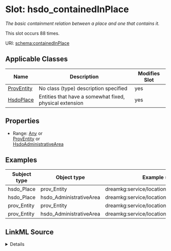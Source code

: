 

# Slot: hsdo_containedInPlace


_The basic containment relation between a place and one that contains it._






This slot occurs 88 times.


URI: [schema:containedInPlace](http://schema.org/containedInPlace)



<!-- no inheritance hierarchy -->





## Applicable Classes

| Name | Description | Modifies Slot |
| --- | --- | --- |
| [ProvEntity](../classes/ProvEntity.md) | No class (type) description specified |  yes  |
| [HsdoPlace](../classes/HsdoPlace.md) | Entities that have a somewhat fixed, physical extension |  yes  |







## Properties

* Range: [Any](../classes/Any.md)&nbsp;or&nbsp;<br />[ProvEntity](../classes/ProvEntity.md)&nbsp;or&nbsp;<br />[HsdoAdministrativeArea](../classes/HsdoAdministrativeArea.md)






## Examples

| Subject type | Object type | Example subject | Example object | Occurrences |
| --- | --- | --- | --- | --- |
| hsdo_Place | prov_Entity | dreamkg:service/location/4542572480692224 | dreamkg:zip/19153 | 88 |
| hsdo_Place | hsdo_AdministrativeArea | dreamkg:service/location/4542572480692224 | dreamkg:zip/19153 | 88 |
| prov_Entity | prov_Entity | dreamkg:service/location/4542572480692224 | dreamkg:zip/19153 | 88 |
| prov_Entity | hsdo_AdministrativeArea | dreamkg:service/location/4542572480692224 | dreamkg:zip/19153 | 88 |




## LinkML Source

<details>

```yaml
name: hsdo_containedInPlace
annotations:
  count:
    tag: count
    value: 88
description: The basic containment relation between a place and one that contains
  it.
examples:
- object:
    example_object: dreamkg:zip/19153
    example_object_type: prov_Entity
    example_predicate: schema:containedInPlace
    example_subject: dreamkg:service/location/4542572480692224
    example_subject_type: hsdo_Place
- object:
    example_object: dreamkg:zip/19153
    example_object_type: hsdo_AdministrativeArea
    example_predicate: schema:containedInPlace
    example_subject: dreamkg:service/location/4542572480692224
    example_subject_type: hsdo_Place
- object:
    example_object: dreamkg:zip/19153
    example_object_type: prov_Entity
    example_predicate: schema:containedInPlace
    example_subject: dreamkg:service/location/4542572480692224
    example_subject_type: prov_Entity
- object:
    example_object: dreamkg:zip/19153
    example_object_type: hsdo_AdministrativeArea
    example_predicate: schema:containedInPlace
    example_subject: dreamkg:service/location/4542572480692224
    example_subject_type: prov_Entity
from_schema: dream-kg
rank: 1000
slot_uri: schema:containedInPlace
alias: hsdo_containedInPlace
domain_of:
- hsdo_Place
- prov_Entity
range: Any
any_of:
- range: prov_Entity
- range: hsdo_AdministrativeArea

```
</details>